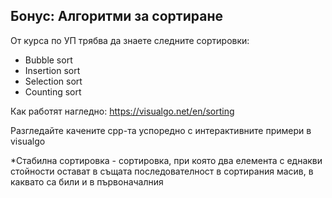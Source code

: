 ## Бонус: Алгоритми за сортиране

От курса по УП трябва да знаете следните сортировки:
* Bubble sort
* Insertion sort
* Selection sort
* Counting sort

Как работят нагледно: https://visualgo.net/en/sorting

Разгледайте качените cpp-та успоредно с интерактивните примери в visualgo

*Стабилна сортировка - сортировка, при която два елемента с еднакви стойности остават в същата последователност в сортирания масив, в каквато са били и в първоначалния
